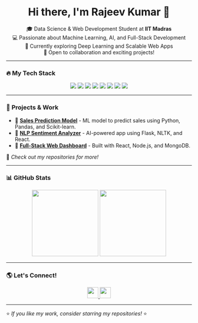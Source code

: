 <h1 align="center">Hi there, I'm Rajeev Kumar 👋</h1>

<p align="center">
🎓 Data Science & Web Development Student at <b>IIT Madras</b> <br>
💻 Passionate about Machine Learning, AI, and Full-Stack Development <br>
🌱 Currently exploring Deep Learning and Scalable Web Apps <br>
🚀 Open to collaboration and exciting projects!
</p>

---

### 🔥 **My Tech Stack**  
<p align="center">
  <img src="https://img.shields.io/badge/Python-3776AB?style=for-the-badge&logo=python&logoColor=white"/>
  <img src="https://img.shields.io/badge/JavaScript-F7DF1E?style=for-the-badge&logo=javascript&logoColor=black"/>
  <img src="https://img.shields.io/badge/React-20232A?style=for-the-badge&logo=react&logoColor=61DAFB"/>
  <img src="https://img.shields.io/badge/Node.js-43853D?style=for-the-badge&logo=node.js&logoColor=white"/>
  <img src="https://img.shields.io/badge/Flask-000000?style=for-the-badge&logo=flask&logoColor=white"/>
  <img src="https://img.shields.io/badge/TensorFlow-FF6F00?style=for-the-badge&logo=tensorflow&logoColor=white"/>
  <img src="https://img.shields.io/badge/MySQL-4479A1?style=for-the-badge&logo=mysql&logoColor=white"/>
  <img src="https://img.shields.io/badge/Docker-2496ED?style=for-the-badge&logo=docker&logoColor=white"/>
</p>

---

### 🚀 **Projects & Work**
- 🔹 **[Sales Prediction Model](#)** - ML model to predict sales using Python, Pandas, and Scikit-learn.  
- 🔹 **[NLP Sentiment Analyzer](#)** - AI-powered app using Flask, NLTK, and React.  
- 🔹 **[Full-Stack Web Dashboard](#)** - Built with React, Node.js, and MongoDB.  

📌 *Check out my repositories for more!*

---

### 📊 **GitHub Stats**
<p align="center">
  <img src="https://github-readme-stats.vercel.app/api?username=Rajeev-791&show_icons=true&theme=tokyonight" height="180" />
  <img src="https://github-readme-streak-stats.herokuapp.com/?user=Rajeev-791&theme=tokyonight" height="180" />
</p>

---

### 🌎 **Let's Connect!**
<p align="center">
<a href="https://www.linkedin.com/in/rajeev-kumar-511140220?trk=contact-info" target="_blank">
  <img src="https://img.shields.io/badge/LinkedIn-blue?style=for-the-badge&logo=linkedin" height="30"/>
</a>
<a href="https://github.com/Rajeev-791" target="_blank">
  <img src="https://img.shields.io/badge/GitHub-black?style=for-the-badge&logo=github" height="30"/>
</a>
</p>

---

⭐ *If you like my work, consider starring my repositories!* ⭐


